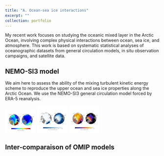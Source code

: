 ```yaml
---
title: "A. Ocean-sea ice interactions"
excerpt: ""
collection: portfolio
---
```


<!-- <br/><img src='/images/nemo_EXP_contorl_mldnorth_spatial19702021_septmars.png'> -->

My recent work focuses on studying the oceanic mixed layer in the Arctic Ocean, involving complex physical interactions between ocean, sea ice, and atmosphere. This work is based on systematic statistical analyses of oceanographic datasets from general circulation models, in situ observation campaigns, and satellite data.

NEMO-SI3 model
---

We aim here to assess the ability of the mixing turbulent kinetic energy scheme to reproduce the upper ocean and sea ice properties along the Arctic Ocean. 
We use the NEMO-SI3 general circulation model forced by ERA-5 reanalysis. 

<img src="/images/nemo_EXP_contorl_mldnorth_spatial19702021_septmars.png" width="100">

<img src="/images/nemo_EXP_contorl_siconcnorth_spatial19702021_septmars.png" width="100">

<img src="/images/nemo_EXP_control_sithicnorth_spatial19702021_septmars.png" width="100">


Inter-comparaison of OMIP models
---

